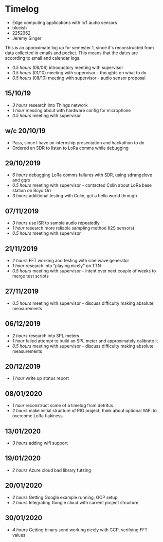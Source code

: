 # Timelog

* Edge computing applications with IoT audio sensors
* blueish
* 2252952
* Jeremy Singer

This is an approximate log up for semester 1, since it's reconstructed from data collected
in emails and pocket. This means that the dates are according to email and calendar logs.

* *0.5 hours* (06/06) introductory meeting with supervisor
* *0.5 hours* (01/10) meeting with supervisor - thoughts on what to do
* *0.5 hours* (08/10) meeting with supervisor - audio sensor proposal

## 15/10/19

* *3 hours* research into Things network
* *1 hour* messing about with hardware config for microphone
* *0.5 hours* meeting with supervisor

## w/c 20/10/19

* Pass, since I have an internship presentation and hackathon to do
* Ordered an SDR to listen to LoRa comms while debugging

## 29/10/2019

* *6 hours* debugging LoRa comms failures with SDR, using sdrangelove and gqrx
* *0.5 hours* meeting with supervisor - contacted Colin about LoRa base station on Boyd Orr
* *3 hours* additional testing with Colin, got a hello world through

## 07/11/2019

* *3 hours* use ISR to sample audio repeatedly
* *1 hour* research more reliable sampling method (I2S sensors)
* *0.5 hours* meeting with supervisor

## 21/11/2019

* *2 hours* FFT working and testing with sine wave generator
* *1 hour* research into "playing nicely" on TTN
* *0.5 hours* meeting with supervisor - intent over next couple of weeks to merge test scripts

## 27/11/2019

* *0.5 hours* meeting with supervisor - discuss difficulty making absolute measurements

## 06/12/2019

* *2 hours* research into SPL meters
* *1 hour* failed attempt to build an SPL meter and approximately calibrate it
* *0.5 hours* meeting with supervisor - discuss difficulty making absolute measurements

## 20/12/2019

* *1 hour* write up status report

## 08/01/2020

* *1 hour* reconstruct some of a timelog from detritus
* *2 hours* make initial structure of PIO project, think about optional WiFi to overcome LoRa flakiness

## 13/01/2020

* *3 hours* adding wifi support

## 19/01/2020

* *2 hours* Azure cloud bad library futzing

## 20/01/2020

* *2 hours* Getting Google example running, GCP setup
* *2 hours* Integrating Google cloud with current project structure

## 30/01/2020

* *4 hours* Getting binary send working nicely with GCP, verifying FFT values

